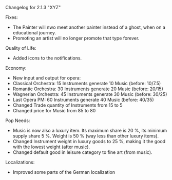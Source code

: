Changelog for 2.1.3 "XYZ"

Fixes:
- The Painter will nwo meet another painter instead of a ghost, when on a educational journey.
- Promoting an artist will no longer promote that type forever.

Quality of Life:
- Added icons to the notifications.

Economy:
- New input and output for opera:
- Classical Orchestra: 15 Instruments generate 10 Music (before: 10/7.5)
- Romantic Orchestra: 30 Instruments generate 20 Music (before: 20/15)
- Wagnerian Orchestra: 45 Instruments generate 30 Music (before: 30/25)
- Last Opera PM: 60 Instruments generate 40 Music (before: 40/35)
- Changed Trade quantity of Instruments from 15 to 5
- Changed price for Music from 85 to 80

Pop Needs:
- Music is now also a luxury item. Its maximum share is 20 %, its minimum supply share 5 %. Weight is 50 % (way less than other luxury items).
- Changed Instrument weight in luxury goods to 25 %, making it the good with the lowest weight (after music).
- Changed default good in leisure category to fine art (from music).

Localizations:
- Improved some parts of the German localization
